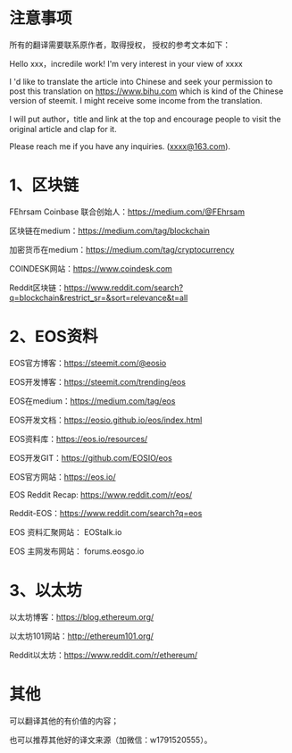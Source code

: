 # 注意事项

所有的翻译需要联系原作者，取得授权，
授权的参考文本如下：

Hello xxx，incredile work!  I'm very interest in your view of xxxx

I 'd like to translate the article into Chinese and  seek your permission to post this translation on https://www.bihu.com which is kind of the Chinese version of steemit.  I might receive some income from the translation.

I will put author，title and link at the top and encourage people to visit the original article and clap for it.

Please reach me if you have any inquiries. (xxxx@163.com).


# 1、区块链

FEhrsam Coinbase 联合创始人：https://medium.com/@FEhrsam

区块链在medium：https://medium.com/tag/blockchain

加密货币在medium：https://medium.com/tag/cryptocurrency

COINDESK网站：https://www.coindesk.com

Reddit区块链：https://www.reddit.com/search?q=blockchain&restrict_sr=&sort=relevance&t=all

# 2、EOS资料

EOS官方博客：https://steemit.com/@eosio

EOS开发博客：https://steemit.com/trending/eos

EOS在medium：https://medium.com/tag/eos

EOS开发文档：https://eosio.github.io/eos/index.html

EOS资料库：https://eos.io/resources/

EOS开发GIT：https://github.com/EOSIO/eos

EOS官方网站：https://eos.io/

EOS Reddit Recap: https://www.reddit.com/r/eos/

Reddit-EOS：https://www.reddit.com/search?q=eos

EOS 资料汇聚网站： EOStalk.io

EOS 主网发布网站： forums.eosgo.io

# 3、以太坊

以太坊博客：https://blog.ethereum.org/

以太坊101网站：http://ethereum101.org/

Reddit以太坊：https://www.reddit.com/r/ethereum/

# 其他

可以翻译其他的有价值的内容；

也可以推荐其他好的译文来源（加微信：w1791520555）。

